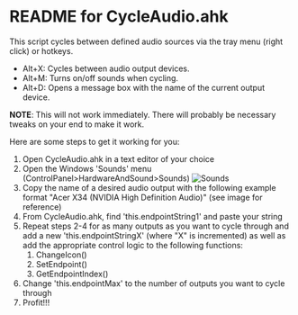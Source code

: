 # README for CycleAudio.ahk
This script cycles between defined audio sources via the tray menu (right click) or hotkeys.
* Alt+X: Cycles between audio output devices.
* Alt+M: Turns on/off sounds when cycling.
* Alt+D: Opens a message box with the name of the current output device.

**NOTE**: This will not work immediately. There will probably be necessary tweaks on your end to make it work.

Here are some steps to get it working for you:
1. Open CycleAudio.ahk in a text editor of your choice
2. Open the Windows 'Sounds' menu (ControlPanel>HardwareAndSound>Sounds) ![Sounds](https://user-images.githubusercontent.com/15281119/65313056-94aced80-db48-11e9-9fae-8b3112c6479b.png)
3. Copy the name of a desired audio output with the following example format "Acer X34 (NVIDIA High Definition Audio)" (see image for reference)
4. From CycleAudio.ahk, find 'this.endpointString1' and paste your string
5. Repeat steps 2-4 for as many outputs as you want to cycle through and add a new 'this.endpointStringX' (where "X" is incremented) as well as add the appropriate control logic to the following functions:
   1. ChangeIcon()
   2. SetEndpoint()
   3. GetEndpointIndex()
6. Change 'this.endpointMax' to the number of outputs you want to cycle through
7. Profit!!! 
